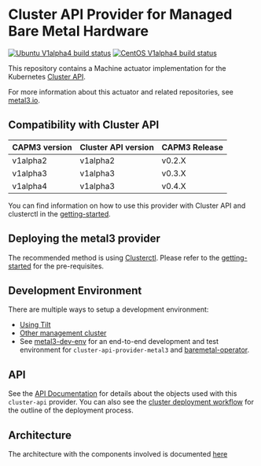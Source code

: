 # Cluster API Provider for Managed Bare Metal Hardware

[![Ubuntu V1alpha4 build status](https://jenkins.nordix.org/view/Airship/job/airship_master_v1a4_integration_test_ubuntu/badge/icon?subject=Ubuntu%20E2E%20V1alpha4)](https://jenkins.nordix.org/view/Airship/job/airship_master_v1a4_integration_test_ubuntu/)
[![CentOS V1alpha4 build status](https://jenkins.nordix.org/view/Airship/job/airship_master_v1a4_integration_test_centos/badge/icon?subject=CentOS%20E2E%20V1alpha4)](https://jenkins.nordix.org/view/Airship/job/airship_master_v1a4_integration_test_centos/)

This repository contains a Machine actuator implementation for the
Kubernetes [Cluster API](https://github.com/kubernetes-sigs/cluster-api/).

For more information about this actuator and related repositories, see
[metal3.io](http://metal3.io/).

## Compatibility with Cluster API

| CAPM3 version | Cluster API version | CAPM3 Release |
|---------------|---------------------|---------------|
| v1alpha2      | v1alpha2            | v0.2.X        |
| v1alpha3      | v1alpha3            | v0.3.X        |
| v1alpha4      | v1alpha3            | v0.4.X        |

You can find information on how to use this provider with Cluster API and
clusterctl in the [getting-started](docs/getting-started.md).

## Deploying the metal3 provider

The recommended method is using
[Clusterctl](https://master.cluster-api.sigs.k8s.io/clusterctl/overview.html).
Please refer to the [getting-started](docs/getting-started.md) for the
pre-requisites.

## Development Environment

There are multiple ways to setup a development environment:

* [Using Tilt](docs/dev-setup.md#tilt-development-environment)
* [Other management cluster](docs/dev-setup.md#development-using-Kind-or-Minikube)
* See [metal3-dev-env](https://github.com/metal3-io/metal3-dev-env) for an
  end-to-end development and test environment for
  `cluster-api-provider-metal3` and
  [baremetal-operator](https://github.com/metal3-io/baremetal-operator).

## API

See the [API Documentation](docs/api.md) for details about the objects used with
this `cluster-api` provider. You can also see the [cluster deployment
workflow](docs/deployment_workflow.md) for the outline of the
deployment process.

## Architecture

The architecture with the components involved is documented [here](docs/architecture.md)
